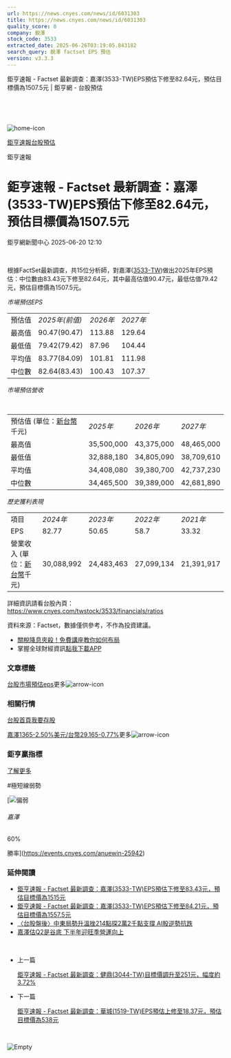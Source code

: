 ```yaml
---
url: https://news.cnyes.com/news/id/6031303
title: https://news.cnyes.com/news/id/6031303
quality_score: 8
company: 銳澤
stock_code: 3533
extracted_date: 2025-06-26T03:19:05.843182
search_query: 銳澤 factset EPS 預估
version: v3.3.3
---
```


鉅亨速報 - Factset 最新調查：嘉澤(3533-TW)EPS預估下修至82.64元，預估目標價為1507.5元 | 鉅亨網 - 台股預估

‌

‌

![home-icon](/assets/icons/breadCrumb/symbol-icon-home.svg)

[鉅亨速報](/news/cat/anue_live)[台股預估](/news/cat/tw_forecast)

鉅亨速報

# 鉅亨速報 - Factset 最新調查：嘉澤(3533-TW)EPS預估下修至82.64元，預估目標價為1507.5元

鉅亨網新聞中心 2025-06-20 12:10

‌

根據FactSet最新調查，共15位分析師，對嘉澤([3533-TW](https://www.cnyes.com/twstock/3533))做出2025年EPS預估：中位數由83.43元下修至82.64元，其中最高估值90.47元，最低估值79.42元，預估目標價為1507.5元。

*市場預估EPS*

|  |  |  |  |
| --- | --- | --- | --- |
| 預估值 | *2025年(前值)* | *2026年* | *2027年* |
| 最高值 | 90.47(90.47) | 113.88 | 129.64 |
| 最低值 | 79.42(79.42) | 87.96 | 104.44 |
| 平均值 | 83.77(84.09) | 101.81 | 111.98 |
| 中位數 | 82.64(83.43) | 100.43 | 107.37 |

*市場預估營收*

‌

|  |  |  |  |
| --- | --- | --- | --- |
| 預估值 (單位：[新台幣](https://invest.cnyes.com/forex/detail/usdtwd)千元) | *2025年* | *2026年* | *2027年* |
| 最高值 | 35,500,000 | 43,375,000 | 48,465,000 |
| 最低值 | 32,888,180 | 34,805,090 | 38,709,610 |
| 平均值 | 34,408,080 | 39,380,700 | 42,737,230 |
| 中位數 | 34,465,500 | 39,389,000 | 42,681,890 |

*歷史獲利表現*

|  |  |  |  |  |
| --- | --- | --- | --- | --- |
| 項目 | *2024年* | *2023年* | *2022年* | *2021年* |
| EPS | 82.77 | 50.65 | 58.7 | 33.32 |
| 營業收入 (單位：[新台幣](https://invest.cnyes.com/forex/detail/usdtwd)千元) | 30,088,992 | 24,483,463 | 27,099,134 | 21,391,917 |

詳細資訊請看台股內頁：  
<https://www.cnyes.com/twstock/3533/financials/ratios>

資料來源：Factset，數據僅供參考，不作為投資建議。

* [關稅降息夾殺！免費講座教你如何布局](https://www.rsc.com.tw/Cnyes_RSC/SeminarBooking2025InvestmentOutlook.aspx?utm_source=anue&utm_medium=usstocks_end)
* 掌握全球財經資訊[點我下載APP](http://www.cnyes.com/app/?utm_source=mweb&utm_medium=HamMenuBanner&utm_campaign=fixed&utm_content=entr)

### 文章標籤

[台股](https://news.cnyes.com/tag/台股 "台股")[市場預估](https://news.cnyes.com/tag/市場預估 "市場預估")[eps](https://news.cnyes.com/tag/eps "eps")更多![arrow-icon](/assets/icons/arrows/arrow-down.svg)

### 相關行情

[台股首頁](https://www.cnyes.com/twstock)[我要存股](https://supr.link/8OHaU)

[嘉澤1365-2.50%](https://www.cnyes.com/twstock/3533)[美元/台幣29.165-0.77%](https://invest.cnyes.com/forex/detail/USDTWD)更多![arrow-icon](/assets/icons/arrows/arrow-down.svg)

### 鉅亨贏指標

[了解更多](https://events.cnyes.com/anuewin-25942)

#極短線弱勢

[![偏弱](/assets/icons/win-indicator/short.svg)

###### 嘉澤

60%

勝率](https://events.cnyes.com/anuewin-25942)

### 延伸閱讀

* [鉅亨速報 - Factset 最新調查：嘉澤(3533-TW)EPS預估下修至83.43元，預估目標價為1515元](/news/id/6027736)
* [鉅亨速報 - Factset 最新調查：嘉澤(3533-TW)EPS預估下修至84.21元，預估目標價為1557.5元](/news/id/6027241)
* [〈台股盤後〉中東局勢升溫挫214點探2萬2千點支撐 AI股逆勢抗跌](/news/id/6021739)
* [嘉澤估Q2是谷底 下半年迎旺季營運向上](/news/id/6021551)

‌

* 上一篇

  [鉅亨速報 - Factset 最新調查：健鼎(3044-TW)目標價調升至251元，幅度約3.72%](/news/id/6031755)
* 下一篇

  [鉅亨速報 - Factset 最新調查：華城(1519-TW)EPS預估上修至18.37元，預估目標價為538元](/news/id/6031090)

‌

![Empty](/assets/icons/skeleton/empty-image.svg)

‌